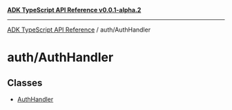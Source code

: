 [**ADK TypeScript API Reference v0.0.1-alpha.2**](../../README.md)

***

[ADK TypeScript API Reference](../../modules.md) / auth/AuthHandler

# auth/AuthHandler

## Classes

- [AuthHandler](classes/AuthHandler.md)

